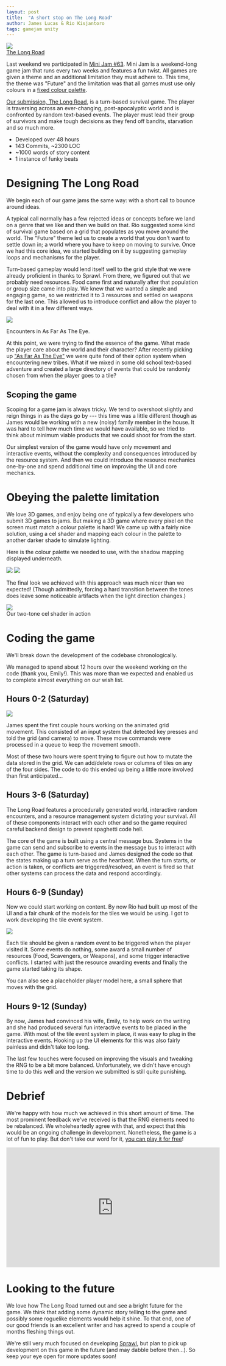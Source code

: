 ```yaml
---
layout: post
title:  "A short stop on The Long Road"
author: James Lucas & Rio Kisjantoro
tags: gamejam unity
---
```


<img src="{{ site.baseurl }}/assets/images/posts/3/LongRoadJumpHD.gif" class="centered-full">\
[The Long Road](https://www.glasstomegames.co.uk/home/the-long-road)

Last weekend we participated in [Mini Jam #63](https://itch.io/jam/mini-jam-63-future). Mini Jam is a weekend-long game jam that runs every two weeks and features a fun twist. All games are given a theme and an additional limitation they must adhere to. This time, the theme was "Future" and the limitation was that all games must use only colours in a [fixed colour palette](https://lospec.com/palette-list/arcade-standard-29).

[Our submission, The Long Road](https://itch.io/jam/mini-jam-63-future/rate/763324), is a turn-based survival game. The player is traversing across an ever-changing, post-apocalyptic world and is confronted by random text-based events. The player must lead their group of survivors and make tough decisions as they fend off bandits, starvation and so much more. 

- Developed over 48 hours
- 143 Commits, ~2300 LOC
- ~1000 words of story content
- 1 instance of funky beats


# Designing The Long Road

We begin each of our game jams the same way: with a short call to bounce around ideas.

A typical call normally has a few rejected ideas or concepts before we land on a genre that we like and then we build on that. Rio suggested some kind of survival game based on a grid that populates as you move around the world. The "Future" theme led us to create a world that you don't want to settle down in; a world where you have to keep on moving to survive. Once we had this core idea, we started building on it by suggesting gameplay loops and mechanisms for the player.

Turn-based gameplay would lend itself well to the grid style that we were already proficient in thanks to Sprawl. From there, we figured out that we probably need resources. Food came first and naturally after that population or group size came into play. We knew that we wanted a simple and engaging game, so we restricted it to 3 resources and settled on weapons for the last one. This allowed us to introduce conflict and allow the player to deal with it in a few different ways. 

<div class="wrap-right">
<img src="{{ site.baseurl }}/assets/images/posts/3/AFATE_Encounter.png">

Encounters in As Far As The Eye.
</div>

At this point, we were trying to find the essence of the game. What made the player care about the world and their character? After recently picking up ["As Far As The Eye"](https://store.steampowered.com/app/1119700/As_Far_As_The_Eye/) we were quite fond of their option system when encountering new tribes. What if we mixed in some old school text-based adventure and created a large directory of events that could be randomly chosen from when the player goes to a tile?


## Scoping the game

Scoping for a game jam is always tricky. We tend to overshoot slightly and reign things in as the days go by --- this time was a little different though as James would be working with a new (noisy) family member in the house. It was hard to tell how much time we would have available, so we tried to think about minimum viable products that we could shoot for from the start.

Our simplest version of the game would have only movement and interactive events, without the complexity and consequences introduced by the resource system. And then we could introduce the resource mechanics one-by-one and spend additional time on improving the UI and core mechanics.

# Obeying the palette limitation

We love 3D games, and enjoy being one of typically a few developers who submit 3D games to jams. But making a 3D game where every pixel on the screen must match a colour palette is hard! We came up with a fairly nice solution, using a cel shader and mapping each colour in the palette to another darker shade to simulate lighting.

Here is the colour palette we needed to use, with the shadow mapping displayed underneath.

<img src="{{ site.baseurl }}/assets/images/posts/3/Palette_long_road.png" class="centered">
<img src="{{ site.baseurl }}/assets/images/posts/3/Palette_shadows_long_road.png" class="centered">

The final look we achieved with this approach was much nicer than we expected! (Though admittedly, forcing a hard transition between the tones does leave some noticeable artifacts when the light direction changes.)

<img src="{{ site.baseurl }}/assets/images/posts/3/CelShading.gif" class="centered">\
Our two-tone cel shader in action


# Coding the game

We'll break down the development of the codebase chronologically. 

We managed to spend about 12 hours over the weekend working on the code (thank you, Emily!). This was more than we expected and enabled us to complete almost everything on our wish list.

## Hours 0-2 (Saturday)

<img src="{{ site.baseurl }}/assets/images/posts/3/Grid-Plane-Movement.gif" class="wrap-left">

James spent the first couple hours working on the animated grid movement. This consisted of an input system that detected key presses and told the grid (and camera) to move. These move commands were processed in a queue to keep the movement smooth.

Most of these two hours were spent trying to figure out how to mutate the data stored in the grid. We can add/delete rows or columns of tiles on any of the four sides. The code to do this ended up being a little more involved than first anticipated...

## Hours 3-6 (Saturday)

The Long Road features a procedurally generated world, interactive random encounters, and a resource management system dictating your survival. All of these components interact with each other and so the game required careful backend design to prevent spaghetti code hell.

The core of the game is built using a central message bus. Systems in the game can send and subscribe to events in the message bus to interact with each other. The game is turn-based and James designed the code so that the states making up a turn serve as the heartbeat. When the turn starts, or action is taken, or conflicts are triggered/resolved, an event is fired so that other systems can process the data and respond accordingly.

## Hours 6-9 (Sunday)

Now we could start working on content. By now Rio had built up most of the UI and a fair chunk of the models for the tiles we would be using. I got to work developing the tile event system.

<img src="{{ site.baseurl }}/assets/images/posts/3/LongRoadEarlyConflicts.gif" class="wrap-right">

Each tile should be given a random event to be triggered when the player visited it. Some events do nothing, some award a small number of resources (Food, Scavengers, or Weapons), and some trigger interactive conflicts. I started with just the resource awarding events and finally the game started taking its shape.

You can also see a placeholder player model here, a small sphere that moves with the grid.

## Hours 9-12 (Sunday)

By now, James had convinced his wife, Emily, to help work on the writing and she had produced several fun interactive events to be placed in the game. With most of the tile event system in place, it was easy to plug in the interactive events. Hooking up the UI elements for this was also fairly painless and didn't take too long.

The last few touches were focused on improving the visuals and tweaking the RNG to be a bit more balanced. Unfortunately, we didn't have enough time to do this well and the version we submitted is still quite punishing.

# Debrief

We're happy with how much we achieved in this short amount of time. The most prominent feedback we've received is that the RNG elements need to be rebalanced. We wholeheartedly agree with that, and expect that this would be an ongoing challenge in development. Nonetheless, the game is a lot of fun to play. But don't take our word for it, [you can play it for free](https://necrosaint.itch.io/the-long-road)!

<div class="centered">
<iframe width="560" height="315" src="https://www.youtube.com/embed/W9NBeaDsniY" frameborder="0" allow="accelerometer; autoplay; clipboard-write; encrypted-media; gyroscope; picture-in-picture" allowfullscreen></iframe>
</div>

# Looking to the future

We love how The Long Road turned out and see a bright future for the game. We think that adding some dynamic story telling to the game and possibly some roguelike elements would help it shine. To that end, one of our good friends is an excellent writer and has agreed to spend a couple of months fleshing things out.

We're still very much focused on developing [Sprawl](https://www.glasstomegames.co.uk/home/sprawl), but plan to pick up development on this game in the future (and may dabble before then...). So keep your eye open for more updates soon!
